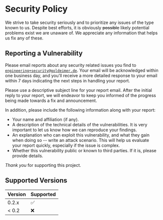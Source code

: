 # Security Policy

We strive to take security seriously and to prioritize any issues of the type known to us.
Despite best efforts, it is obviously ~~possible~~ likely potential problems exist
we are unaware of. We appreciate any information that helps us fix any of these.

## Reporting a Vulnerability

Please email reports about any security related issues you find to
[`engineering+security@goldeimer.de`](mailto:engineering+security@goldeimer.de).
Your email will be acknowledged within one business day, and you'll receive a
more detailed response to your email within 7 days indicating the next steps in
handling your report.

Please use a descriptive subject line for your report email. After the initial
reply to your report, we will endeavor to keep you informed of
the progress being made towards a fix and announcement.

In addition, please include the following information along with your report:

* Your name and affiliation (if any).
* A description of the technical details of the vulnerabilities. It is very
  important to let us know how we can reproduce your findings.
* An explanation who can exploit this vulnerability, and what they gain when
  doing so -- write an attack scenario. This will help us evaluate your report
  quickly, especially if the issue is complex.
* Whether this vulnerability public or known to third parties. If it is, please
  provide details.

*Thank you* for supporting this project.

## Supported Versions

| Version | Supported          |
| ------- | ------------------ |
| 0.2.x   | :white_check_mark: |
| < 0.2   | :x:                |

